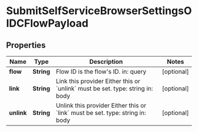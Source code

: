 

# SubmitSelfServiceBrowserSettingsOIDCFlowPayload


## Properties

Name | Type | Description | Notes
------------ | ------------- | ------------- | -------------
**flow** | **String** | Flow ID is the flow&#39;s ID.  in: query |  [optional]
**link** | **String** | Link this provider  Either this or &#x60;unlink&#x60; must be set.  type: string in: body |  [optional]
**unlink** | **String** | Unlink this provider  Either this or &#x60;link&#x60; must be set.  type: string in: body |  [optional]



